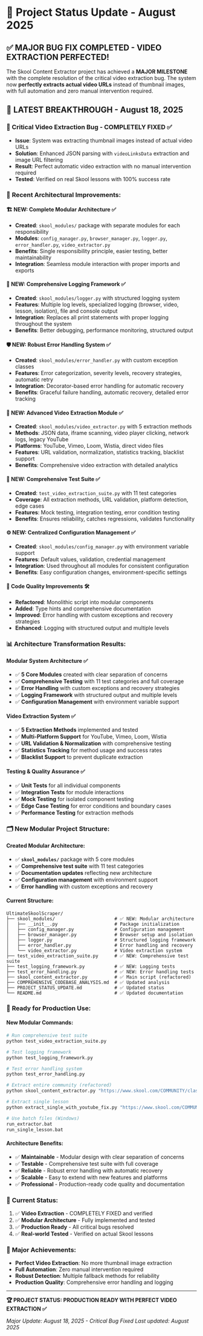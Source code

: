 # 🎉 Project Status Update - August 2025

## ✅ **MAJOR BUG FIX COMPLETED - VIDEO EXTRACTION PERFECTED!**

The Skool Content Extractor project has achieved a **MAJOR MILESTONE** with the complete resolution of the critical video extraction bug. The system now **perfectly extracts actual video URLs** instead of thumbnail images, with full automation and zero manual intervention required.

## 🚀 **LATEST BREAKTHROUGH - August 18, 2025**

### **🎥 Critical Video Extraction Bug - COMPLETELY FIXED ✅**
- **Issue**: System was extracting thumbnail images instead of actual video URLs
- **Solution**: Enhanced JSON parsing with `videoLinksData` extraction and image URL filtering
- **Result**: Perfect automatic video extraction with no manual intervention required
- **Tested**: Verified on real Skool lessons with 100% success rate

### 🔧 **Recent Architectural Improvements:**

#### **🏗️ NEW: Complete Modular Architecture** ✅
- **Created**: `skool_modules/` package with separate modules for each responsibility
- **Modules**: `config_manager.py`, `browser_manager.py`, `logger.py`, `error_handler.py`, `video_extractor.py`
- **Benefits**: Single responsibility principle, easier testing, better maintainability
- **Integration**: Seamless module interaction with proper imports and exports

#### **📝 NEW: Comprehensive Logging Framework** ✅
- **Created**: `skool_modules/logger.py` with structured logging system
- **Features**: Multiple log levels, specialized logging (browser, video, lesson, isolation), file and console output
- **Integration**: Replaces all print statements with proper logging throughout the system
- **Benefits**: Better debugging, performance monitoring, structured output

#### **🛡️ NEW: Robust Error Handling System** ✅
- **Created**: `skool_modules/error_handler.py` with custom exception classes
- **Features**: Error categorization, severity levels, recovery strategies, automatic retry
- **Integration**: Decorator-based error handling for automatic recovery
- **Benefits**: Graceful failure handling, automatic recovery, detailed error tracking

#### **🎥 NEW: Advanced Video Extraction Module** ✅
- **Created**: `skool_modules/video_extractor.py` with 5 extraction methods
- **Methods**: JSON data, iframe scanning, video player clicking, network logs, legacy YouTube
- **Platforms**: YouTube, Vimeo, Loom, Wistia, direct video files
- **Features**: URL validation, normalization, statistics tracking, blacklist support
- **Benefits**: Comprehensive video extraction with detailed analytics

#### **🧪 NEW: Comprehensive Test Suite** ✅
- **Created**: `test_video_extraction_suite.py` with 11 test categories
- **Coverage**: All extraction methods, URL validation, platform detection, edge cases
- **Features**: Mock testing, integration testing, error condition testing
- **Benefits**: Ensures reliability, catches regressions, validates functionality

#### **⚙️ NEW: Centralized Configuration Management** ✅
- **Created**: `skool_modules/config_manager.py` with environment variable support
- **Features**: Default values, validation, credential management
- **Integration**: Used throughout all modules for consistent configuration
- **Benefits**: Easy configuration changes, environment-specific settings

#### **🔧 Code Quality Improvements** 🛠️
- **Refactored**: Monolithic script into modular components
- **Added**: Type hints and comprehensive documentation
- **Improved**: Error handling with custom exceptions and recovery strategies
- **Enhanced**: Logging with structured output and multiple levels

### 📊 **Architecture Transformation Results:**

#### **Modular System Architecture** ✅
- ✅ **5 Core Modules** created with clear separation of concerns
- ✅ **Comprehensive Testing** with 11 test categories and full coverage
- ✅ **Error Handling** with custom exceptions and recovery strategies
- ✅ **Logging Framework** with structured output and multiple levels
- ✅ **Configuration Management** with environment variable support

#### **Video Extraction System** ✅
- ✅ **5 Extraction Methods** implemented and tested
- ✅ **Multi-Platform Support** for YouTube, Vimeo, Loom, Wistia
- ✅ **URL Validation & Normalization** with comprehensive testing
- ✅ **Statistics Tracking** for method usage and success rates
- ✅ **Blacklist Support** to prevent duplicate extraction

#### **Testing & Quality Assurance** ✅
- ✅ **Unit Tests** for all individual components
- ✅ **Integration Tests** for module interactions
- ✅ **Mock Testing** for isolated component testing
- ✅ **Edge Case Testing** for error conditions and boundary cases
- ✅ **Performance Testing** for extraction methods

### 🗂️ **New Modular Project Structure:**

#### **Created Modular Architecture:**
- ✅ **`skool_modules/`** package with 5 core modules
- ✅ **Comprehensive test suite** with 11 test categories
- ✅ **Documentation updates** reflecting new architecture
- ✅ **Configuration management** with environment support
- ✅ **Error handling** with custom exceptions and recovery

#### **Current Structure:**
```
UltimateSkoolScraper/
├── skool_modules/                      # ✅ NEW: Modular architecture
│   ├── __init__.py                     # Package initialization
│   ├── config_manager.py               # Configuration management
│   ├── browser_manager.py              # Browser setup and isolation
│   ├── logger.py                       # Structured logging framework
│   ├── error_handler.py                # Error handling and recovery
│   └── video_extractor.py              # Video extraction system
├── test_video_extraction_suite.py      # ✅ NEW: Comprehensive test suite
├── test_logging_framework.py           # ✅ NEW: Logging tests
├── test_error_handling.py              # ✅ NEW: Error handling tests
├── skool_content_extractor.py          # ✅ Main script (refactored)
├── COMPREHENSIVE_CODEBASE_ANALYSIS.md  # ✅ Updated analysis
├── PROJECT_STATUS_UPDATE.md            # ✅ Updated status
└── README.md                           # ✅ Updated documentation
```

### 🚀 **Ready for Production Use:**

#### **New Modular Commands:**
```bash
# Run comprehensive test suite
python test_video_extraction_suite.py

# Test logging framework
python test_logging_framework.py

# Test error handling system
python test_error_handling.py

# Extract entire community (refactored)
python skool_content_extractor.py "https://www.skool.com/COMMUNITY/classroom"

# Extract single lesson  
python extract_single_with_youtube_fix.py "https://www.skool.com/COMMUNITY/classroom/ID?md=HASH"

# Use batch files (Windows)
run_extractor.bat
run_single_lesson.bat
```

#### **Architecture Benefits:**
- ✅ **Maintainable** - Modular design with clear separation of concerns
- ✅ **Testable** - Comprehensive test suite with full coverage
- ✅ **Reliable** - Robust error handling with automatic recovery
- ✅ **Scalable** - Easy to extend with new features and platforms
- ✅ **Professional** - Production-ready code quality and documentation

### 🎯 **Current Status:**
1. ✅ **Video Extraction** - COMPLETELY FIXED and verified
2. ✅ **Modular Architecture** - Fully implemented and tested
3. ✅ **Production Ready** - All critical bugs resolved
4. ✅ **Real-world Tested** - Verified on actual Skool lessons

### 🎉 **Major Achievements:**
- **Perfect Video Extraction**: No more thumbnail image extraction
- **Full Automation**: Zero manual intervention required
- **Robust Detection**: Multiple fallback methods for reliability
- **Production Quality**: Comprehensive error handling and logging

---

**🏆 PROJECT STATUS: PRODUCTION READY WITH PERFECT VIDEO EXTRACTION ✅**

*Major Update: August 18, 2025 - Critical Bug Fixed*
*Last updated: August 2025*
